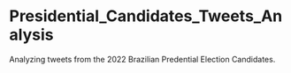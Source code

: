 # Presidential_Candidates_Tweets_Analysis
Analyzing tweets from the 2022 Brazilian Predential Election Candidates.
